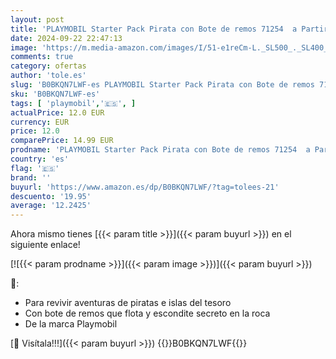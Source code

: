 ```yaml
---
layout: post
title: 'PLAYMOBIL Starter Pack Pirata con Bote de remos 71254  a Partir de 4 años'
date: 2024-09-22 22:47:13
image: 'https://m.media-amazon.com/images/I/51-e1reCm-L._SL500_._SL400_.jpg'
comments: true
category: ofertas
author: 'tole.es'
slug: 'B0BKQN7LWF-es PLAYMOBIL Starter Pack Pirata con Bote de remos 71254 a...'
sku: 'B0BKQN7LWF-es'
tags: [ 'playmobil','🇪🇸', ]
actualPrice: 12.0 EUR
currency: EUR
price: 12.0
comparePrice: 14.99 EUR
prodname: 'PLAYMOBIL Starter Pack Pirata con Bote de remos 71254  a Partir de 4 años'
country: 'es'
flag: '🇪🇸'
brand: ''
buyurl: 'https://www.amazon.es/dp/B0BKQN7LWF/?tag=tolees-21'
descuento: '19.95'
average: '12.2425'
---
```


Ahora mismo tienes [{{< param title >}}]({{< param buyurl >}}) en el siguiente enlace!

[![{{< param prodname >}}]({{< param image >}})]({{< param buyurl >}})

🔎:

- Para revivir aventuras de piratas e islas del tesoro
- Con bote de remos que flota y escondite secreto en la roca
- De la marca Playmobil

[🛒 Visítala!!!]({{< param buyurl >}})
{{<world>}}B0BKQN7LWF{{</world>}}
